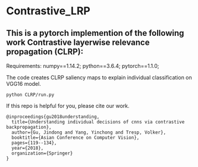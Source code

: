 # Contrastive_LRP

## This is a pytorch implemention of the following work Contrastive layerwise relevance propagation (CLRP):
Requirements: numpy==1.14.2; python==3.6.4; pytorch==1.1.0;

The code creates CLRP saliency maps to explain individual classification on VGG16 model.
```
python CLRP/run.py
```


If this repo is helpful for you, please cite our work.
```
@inproceedings{gu2018understanding,
  title={Understanding individual decisions of cnns via contrastive backpropagation},
  author={Gu, Jindong and Yang, Yinchong and Tresp, Volker},
  booktitle={Asian Conference on Computer Vision},
  pages={119--134},
  year={2018},
  organization={Springer}
}
```
